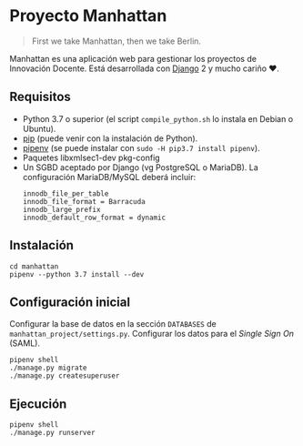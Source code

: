 Proyecto Manhattan
==================

> First we take Manhattan, then we take Berlin.

Manhattan es una aplicación web para gestionar los proyectos de Innovación Docente.
Está desarrollada con [Django](https://www.djangoproject.com/) 2 y mucho cariño ♥.


Requisitos
----------

* Python 3.7 o superior (el script `compile_python.sh` lo instala en Debian o Ubuntu).
* [pip](https://pip.pypa.io/en/stable/installing/) (puede venir con la instalación de Python).
* [pipenv](https://github.com/pypa/pipenv) (se puede instalar con `sudo -H pip3.7 install pipenv`).
* Paquetes libxmlsec1-dev pkg-config
* Un SGBD aceptado por Django (vg PostgreSQL o MariaDB).
  La configuración MariaDB/MySQL deberá incluir:
  ```
  innodb_file_per_table
  innodb_file_format = Barracuda
  innodb_large_prefix
  innodb_default_row_format = dynamic
  ```


Instalación
-----------

```shell
cd manhattan
pipenv --python 3.7 install --dev
```


Configuración inicial
---------------------

Configurar la base de datos en la sección `DATABASES` de `manhattan_project/settings.py`.
Configurar los datos para el _Single Sign On_ (SAML).

```shell
pipenv shell
./manage.py migrate
./manage.py createsuperuser
```


Ejecución
---------

```shell
pipenv shell
./manage.py runserver
```

